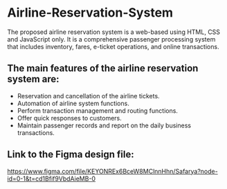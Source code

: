 # Airline-Reservation-System
The proposed airline reservation system is a web-based using HTML, CSS and JavaScript only. 
It is a comprehensive passenger processing system that includes inventory, fares, e-ticket operations, and online transactions. 

## The main features of the airline reservation system are: 
* Reservation and cancellation of the airline tickets. 
* Automation of airline system functions. 
* Perform transaction management and routing functions. 
* Offer quick responses to customers. 
* Maintain passenger records and report on the daily business transactions.

## Link to the Figma design file:
https://www.figma.com/file/KEYONREx6BceW8MClnnHhn/Safarya?node-id=0-1&t=cd1Bfif9VbdAieMB-0
